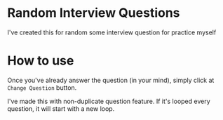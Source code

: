 # Random Interview Questions

I've created this for random some interview question for practice myself

# How to use

Once you've already answer the question (in your mind), simply click at `Change Question` button.

I've made this with non-duplicate question feature. If it's looped every question, it will start with a new loop.
